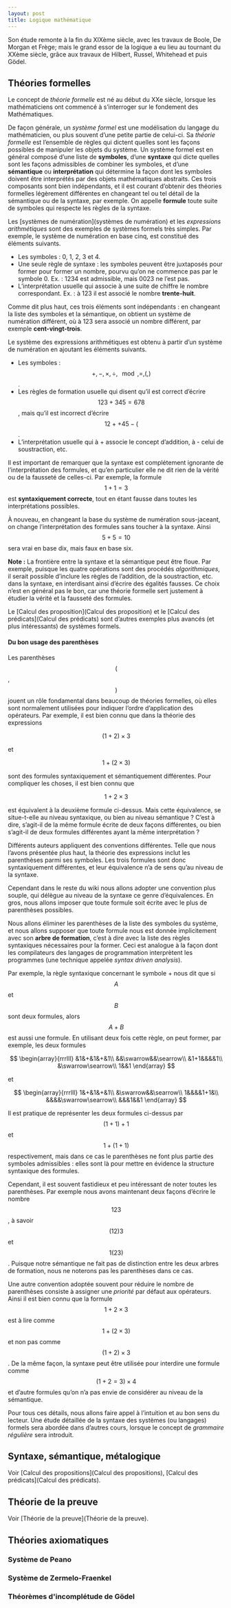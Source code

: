 ```yaml
---
layout: post
title: Logique mathématique
---
```


Son étude remonte à la fin du XIXème siècle, avec les travaux de Boole,
De Morgan et Frège; mais le grand essor de la logique a eu lieu au
tournant du XXème siècle, grâce aux travaux de Hilbert, Russel,
Whitehead et puis Gödel.

## Théories formelles

Le concept de *théorie formelle* est né au début du XXe siècle, lorsque
les mathématiciens ont commencé à s’interroger sur le fondement des
Mathématiques.

De façon générale, un *système formel* est une modélisation du langage
du mathématicien, ou plus souvent d’une petite partie de celui-ci. Sa
*théorie formelle* est l’ensemble de règles qui dictent quelles sont les
façons possibles de manipuler les objets du système. Un système formel
est en général composé d’une liste de **symboles**, d’une **syntaxe**
qui dicte quelles sont les façons admissibles de combiner les symboles,
et d’une **sémantique** ou **interprétation** qui détermine la façon
dont les symboles doivent être interprétés par des objets mathématiques
abstraits. Ces trois composants sont bien indépendants, et il est
courant d’obtenir des théories formelles légèrement différentes en
changeant tel ou tel détail de la sémantique ou de la syntaxe, par
exemple. On appelle **formule** toute suite de symboles qui respecte les
règles de la syntaxe.

Les [systèmes de numération](systèmes de numération) et les
*expressions arithmétiques* sont des exemples de systèmes formels très
simples. Par exemple, le système de numération en base cinq, est
constitué des éléments suivants.

-   Les symboles : 0, 1, 2, 3 et 4.
-   Une seule règle de syntaxe : les symboles peuvent être juxtaposés
    pour former pour former un nombre, pourvu qu’on ne commence pas par
    le symbole 0. Ex. : 1234 est admissible, mais 0023 ne l’est pas.
-   L’interprétation usuelle qui associe à une suite de chiffre le
    nombre correspondant. Ex. : à 123 il est associé le nombre
    **trente-huit**.

Comme dit plus haut, ces trois éléments sont indépendants : en changeant
la liste des symboles et la sémantique, on obtient un système de
numération différent, où à 123 sera associé un nombre différent, par
exemple **cent-vingt-trois**.

Le système des expressions arithmétiques est obtenu à partir d’un
système de numération en ajoutant les éléments suivants.

-   Les symboles : $$+, -, \times, \div, \mod, =, (, )$$.
-   Les règles de formation usuelle qui disent qu’il est correct
    d’écrire $$123+345=678$$, mais qu’il est incorrect d’écrire
    $$12++45-($$.
-   L’interprétation usuelle qui à + associe le concept d’addition, à -
    celui de soustraction, etc.

Il est important de remarquer que la syntaxe est complétement ignorante
de l’interprétation des formules, et qu’en particulier elle ne dit rien
de la vérité ou de la fausseté de celles-ci. Par exemple, la formule
$$1+1=3$$ est **syntaxiquement correcte**, tout en étant fausse dans
toutes les interprétations possibles.

À nouveau, en changeant la base du système de numération sous-jaceant,
on change l’interprétation des formules sans toucher à la syntaxe. Ainsi
$$5+5=10$$ sera vrai en base dix, mais faux en base six.

**Note :** La frontière entre la syntaxe et la sémantique peut être
floue. Par exemple, puisque les quatre opérations sont des procédés
*algorithmiques*, il serait possible d’inclure les règles de l’addition,
de la soustraction, etc. dans la syntaxe, en interdisant ainsi d’écrire
des égalités fausses. Ce choix n’est en général pas le bon, car une
théorie formelle sert justement à étudier la vérité et la fausseté des
formules.

Le [Calcul des proposition](Calcul des proposition) et le
[Calcul des prédicats](Calcul des prédicats) sont d’autres exemples
plus avancés (et plus intéressants) de systèmes formels.

#### Du bon usage des parenthèses

Les parenthèses $$($$, $$)$$ jouent un rôle fondamental dans beaucoup de
théories formelles, où elles sont normalement utilisées pour indiquer
l’ordre d’application des opérateurs. Par exemple, il est bien connu que
dans la théorie des expressions

$$(1+2)\times 3$$

et

$$1+(2\times 3)$$

sont des formules syntaxiquement et sémantiquement différentes. Pour
compliquer les choses, il est bien connu que

$$1+2\times 3$$

est équivalent à la deuxième formule ci-dessus. Mais cette équivalence,
se situe-t-elle au niveau syntaxique, ou bien au niveau sémantique ?
C’est à dire, s’agit-il de la même formule écrite de deux façons
différentes, ou bien s’agit-il de deux formules différentes ayant la
même interprétation ?

Différents auteurs appliquent des conventions différentes. Telle que
nous l’avons présentée plus haut, la théorie des expressions inclut les
parenthèses parmi ses symboles. Les trois formules sont donc
syntaxiquement différentes, et leur équivalence n’a de sens qu’au niveau
de la syntaxe.

Cependant dans le reste du wiki nous allons adopter une convention plus
souple, qui délègue au niveau de la syntaxe ce genre d’équivalences. En
gros, nous allons imposer que toute formule soit écrite avec le plus de
parenthèses possibles.

Nous allons éliminer les parenthèses de la liste des symboles du
système, et nous allons supposer que toute formule nous est donnée
implicitement avec son **arbre de formation**, c’est à dire avec la
liste des règles syntaxiques nécessaires pour la former. Ceci est
analogue à la façon dont les compilateurs des langages de programmation
interprètent les programmes (une technique appelée *syntax driven
analysis*).

Par exemple, la règle syntaxique concernant le symbole + nous dit que si
$$A$$ et $$B$$ sont deux formules, alors $$A+B$$ est aussi une formule. En
utilisant deux fois cette règle, on peut former, par exemple, les deux
formules

$$
\begin{array}{rrrlll}
&1&+&1&+&1\\
&&\swarrow&&\searrow\\
&1+1&&&&1\\
&\swarrow\searrow\\
1&&1
\end{array}
$$

et

$$
\begin{array}{rrrlll}
1&+&1&+&1\\
&\swarrow&&\searrow\\
1&&&&1+1&\\
&&&&\swarrow\searrow\\
&&&1&&1
\end{array}
$$

Il est pratique de représenter les deux formules ci-dessus par $$(1+1)+1$$
et $$1+(1+1)$$ respectivement, mais dans ce cas le parenthèses ne font
plus partie des symboles admissibles : elles sont là pour mettre en
évidence la structure syntaxique des formules.

Cependant, il est souvent fastidieux et peu intéressant de noter toutes
les parenthèses. Par exemple nous avons maintenant deux façons d’écrire
le nombre $$123$$, à savoir $$(12)3$$ et $$1(23)$$. Puisque notre sémantique
ne fait pas de distinction entre les deux arbres de formation, nous ne
noterons pas les parenthèses dans ce cas.

Une autre convention adoptée souvent pour réduire le nombre de
parenthèses consiste à assigner une *priorité* par défaut aux
opérateurs. Ainsi il est bien connu que la formule $$1+2\times 3$$ est à
lire comme $$1+(2\times 3)$$ et non pas comme $$(1+2)\times 3$$. De la même
façon, la syntaxe peut être utilisée pour interdire une formule comme
$$(1+2=3)\times 4$$ et d’autre formules qu’on n’a pas envie de considérer
au niveau de la sémantique.

Pour tous ces détails, nous allons faire appel à l’intuition et au bon
sens du lecteur. Une étude détaillée de la syntaxe des systèmes (ou
langages) formels sera abordée dans d’autres cours, lorsque le concept
de *grammaire régulière* sera introduit.


## Syntaxe, sémantique, métalogique

Voir [Calcul des propositions](Calcul des propositions),
[Calcul des prédicats](Calcul des prédicats).


## Théorie de la preuve

Voir [Théorie de la preuve](Théorie de la preuve).


## Théories axiomatiques

### Système de Peano

### Système de Zermelo-Fraenkel

### Théorèmes d'incomplétude de Gödel
